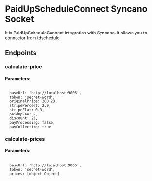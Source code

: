 # PaidUpScheduleConnect Syncano Socket

It is PaidUpScheduleConnect integration with Syncano. It allows you to connector from tdschedule

## Endpoints

### calculate-price

#### Parameters:
```

  baseUrl: 'http://localhost:9006',
  token: 'secret-word',
  originalPrice: 200.23,
  stripePercent: 2.9,
  stripeFlat: 0.3,
  paidUpFee: 5,
  discount: 20,
  payProcessing: false,
  payCollecting: true
```


### calculate-prices

#### Parameters:
```

  baseUrl: 'http://localhost:9006',
  token: 'secret-word',
  prices: [object Object]
```

